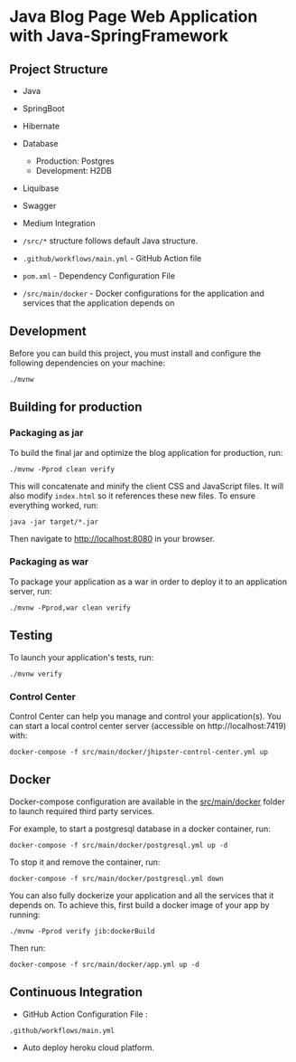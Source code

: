 # Java Blog Page Web Application with Java-SpringFramework



## Project Structure

- Java
- SpringBoot
- Hibernate
- Database
    - Production: Postgres
    - Development: H2DB
- Liquibase
- Swagger
- Medium Integration

- `/src/*` structure follows default Java structure.
- `.github/workflows/main.yml` - GitHub Action file
- `pom.xml` - Dependency Configuration File
- `/src/main/docker` - Docker configurations for the application and services that the application depends on

## Development

Before you can build this project, you must install and configure the following dependencies on your machine:

```
./mvnw
```

## Building for production

### Packaging as jar

To build the final jar and optimize the blog application for production, run:

```
./mvnw -Pprod clean verify
```

This will concatenate and minify the client CSS and JavaScript files. It will also modify `index.html` so it references these new files.
To ensure everything worked, run:

```
java -jar target/*.jar
```

Then navigate to [http://localhost:8080](http://localhost:8080) in your browser.


### Packaging as war

To package your application as a war in order to deploy it to an application server, run:

```
./mvnw -Pprod,war clean verify
```

## Testing

To launch your application's tests, run:

```
./mvnw verify
```

### Control Center

Control Center can help you manage and control your application(s). You can start a local control center server (accessible on http://localhost:7419) with:

```
docker-compose -f src/main/docker/jhipster-control-center.yml up
```

## Docker

Docker-compose configuration are available in the [src/main/docker](src/main/docker) folder to launch required third party services.

For example, to start a postgresql database in a docker container, run:

```
docker-compose -f src/main/docker/postgresql.yml up -d
```

To stop it and remove the container, run:

```
docker-compose -f src/main/docker/postgresql.yml down
```

You can also fully dockerize your application and all the services that it depends on.
To achieve this, first build a docker image of your app by running:

```
./mvnw -Pprod verify jib:dockerBuild
```

Then run:

```
docker-compose -f src/main/docker/app.yml up -d
```


## Continuous Integration
- GitHub Action Configuration File :

```.github/workflows/main.yml```

- Auto deploy heroku cloud platform.



